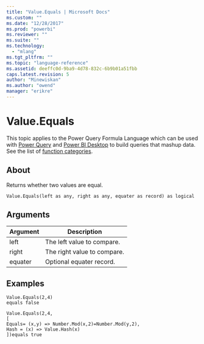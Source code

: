 ```yaml
---
title: "Value.Equals | Microsoft Docs"
ms.custom: ""
ms.date: "12/28/2017"
ms.prod: "powerbi"
ms.reviewer: ""
ms.suite: ""
ms.technology: 
  - "mlang"
ms.tgt_pltfrm: ""
ms.topic: "language-reference"
ms.assetid: deeffc0d-9ba9-4d78-832c-6b9b01a51fbb
caps.latest.revision: 5
author: "Minewiskan"
ms.author: "owend"
manager: "erikre"
---
```

# Value.Equals
This topic applies to the Power Query Formula Language which can be used with [Power Query](https://support.office.com/article/Introduction-to-Microsoft-Power-Query-for-Excel-6E92E2F4-2079-4E1F-BAD5-89F6269CD605) and [Power BI Desktop](http://go.microsoft.com/fwlink/p/?LinkId=618607) to build queries that mashup data. See the list of [function categories](https://msdn.microsoft.com/en-us/library/mt211003.aspx).  
  
## About  
Returns whether two values are equal.  
  
```  
Value.Equals(left as any, right as any, equater as record) as logical  
```  
  
## Arguments  
  
|Argument|Description|  
|------------|---------------|  
|left|The left value to compare.|  
|right|The right value to compare.|  
|equater|Optional equater record.|  
  
## Examples  
  
```  
Value.Equals(2,4)   
equals false  
```  
  
```  
Value.Equals(2,4,  
[     
Equals= (x,y) => Number.Mod(x,2)=Number.Mod(y,2),     
Hash = (x) => Value.Hash(x)  
])equals true  
```  
